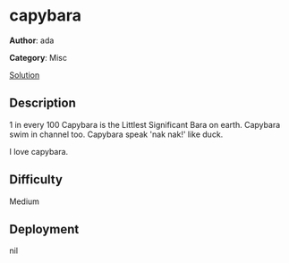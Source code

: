 # capybara

**Author**: ada

**Category**: Misc

[Solution](solve/solve.py)

## Description

1 in every 100 Capybara is the Littlest Significant Bara on earth.
Capybara swim in channel too.
Capybara speak 'nak nak!' like duck.

I love capybara.

## Difficulty

Medium

## Deployment

nil
